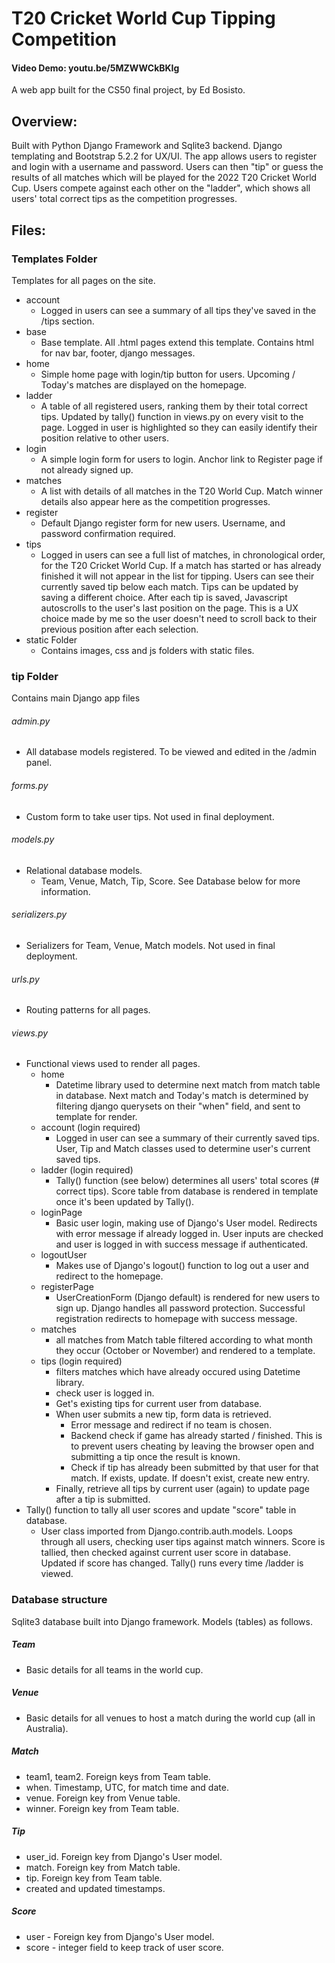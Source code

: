 # T20 Cricket World Cup Tipping Competition

#### Video Demo: youtu.be/5MZWWCkBKIg

A web app built for the CS50 final project, by Ed Bosisto.

## Overview:
Built with Python Django Framework and Sqlite3 backend.
Django templating and Bootstrap 5.2.2 for UX/UI.
The app allows users to register and login with a username and password. 
Users can then "tip" or guess the results of all matches which will be played for the 2022 T20 Cricket World Cup.
Users compete against each other on the "ladder", which shows all users' total correct tips as the competition progresses.

## Files:

### Templates Folder
  Templates for all pages on the site.
  - account
    - Logged in users can see a summary of all tips they've saved in the /tips section.
  - base
    - Base template. All .html pages extend this template. Contains html for nav bar, footer, django messages.
  - home
    - Simple home page with login/tip button for users. Upcoming / Today's matches are displayed on the homepage.
  - ladder
    - A table of all registered users, ranking them by their total correct tips. Updated by tally() function in views.py on every visit to the page. Logged in user is highlighted so they can easily identify their position relative to other users.
  - login
    - A simple login form for users to login. Anchor link to Register page if not already signed up.
  - matches
    - A list with details of all matches in the T20 World Cup. Match winner details also appear here as the competition progresses.
  - register
    - Default Django register form for new users. Username, and password confirmation required.
  - tips
    - Logged in users can see a full list of matches, in chronological order, for the T20 Cricket World Cup. If a match has started or has already finished it will not appear in the list for tipping. Users can see their currently saved tip below each match. Tips can be updated by saving a different choice. After each tip is saved, Javascript autoscrolls to the user's last position on the page. This is a UX choice made by me so the user doesn't need to scroll back to their previous position after each selection.
  - static Folder
    - Contains images, css and js folders with static files.
    
### tip Folder
Contains main Django app files
###### admin.py
  - All database models registered. To be viewed and edited in the /admin panel.
###### forms.py
  - Custom form to take user tips. Not used in final deployment.
###### models.py
  - Relational database models.
    - Team, Venue, Match, Tip, Score. See Database below for more information.
###### serializers.py
  - Serializers for Team, Venue, Match models. Not used in final deployment.
###### urls.py
  - Routing patterns for all pages.
###### views.py
  - Functional views used to render all pages. 
    - home
      - Datetime library used to determine next match from match table in database. Next match and Today's match is determined by filtering django querysets on their "when" field, and sent to template for render.
    - account (login required)
      - Logged in user can see a summary of their currently saved tips. User, Tip and Match classes used to determine user's current saved tips.
    - ladder (login required)
      - Tally() function (see below) determines all users' total scores (# correct tips). Score table from database is rendered in template once it's been updated by Tally().
    - loginPage
      - Basic user login, making use of Django's User model. Redirects with error message if already logged in. User inputs are checked and user is logged in with success message if authenticated.
    - logoutUser
      - Makes use of Django's logout() function to log out a user and redirect to the homepage.
    - registerPage
      - UserCreationForm (Django default) is rendered for new users to sign up. Django handles all password protection. Successful registration redirects to homepage with success message.
    - matches
      - all matches from Match table filtered according to what month they occur (October or November) and rendered to a template.
    - tips (login required)
      - filters matches which have already occured using Datetime library.
      - check user is logged in.
      - Get's existing tips for current user from database.
      - When user submits a new tip, form data is retrieved. 
        - Error message and redirect if no team is chosen.
        - Backend check if game has already started / finished. This is to prevent users cheating by leaving the browser open and submitting a tip once the result is known.
        - Check if tip has already been submitted by that user for that match. If exists, update. If doesn't exist, create new entry.
      - Finally, retrieve all tips by current user (again) to update page after a tip is submitted.
  - Tally() function to tally all user scores and update "score" table in database.
    - User class imported from Django.contrib.auth.models. Loops through all users, checking user tips against match winners. Score is tallied, then checked against current user score in database. Updated if score has changed. Tally() runs every time /ladder is viewed.


### Database structure
Sqlite3 database built into Django framework. Models (tables) as follows.
##### Team
  - Basic details for all teams in the world cup.
##### Venue
  - Basic details for all venues to host a match during the world cup (all in Australia).
##### Match
  - team1, team2. Foreign keys from Team table.
  - when. Timestamp, UTC, for match time and date.
  - venue. Foreign key from Venue table.
  - winner. Foreign key from Team table.
##### Tip
  - user_id. Foreign key from Django's User model.
  - match. Foreign key from Match table.
  - tip. Foreign key from Team table.
  - created and updated timestamps.
##### Score
  - user - Foreign key from Django's User model.
  - score - integer field to keep track of user score.
  
